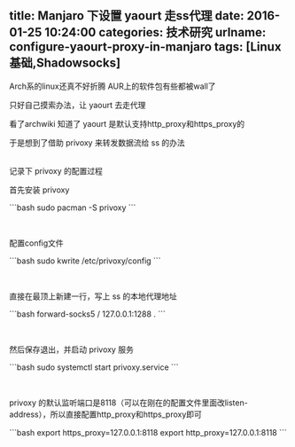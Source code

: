 title: Manjaro 下设置 yaourt 走ss代理
date: 2016-01-25 10:24:00
categories: 技术研究
urlname: configure-yaourt-proxy-in-manjaro
tags: [Linux基础,Shadowsocks]
---
<p>
	Arch系的linux还真不好折腾 AUR上的软件包有些都被wall了
</p>
<p>
	只好自己摸索办法，让 yaourt 去走代理
</p>
<p>
	看了archwiki 知道了 yaourt 是默认支持http_proxy和https_proxy的
</p>
<p>
	于是想到了借助&nbsp;privoxy 来转发数据流给 ss 的办法
</p>
<p>
	<!--more--><br />
记录下&nbsp;<span>privoxy 的配置过程</span> 
</p>
<p>
	首先安装&nbsp;<span>privoxy&nbsp;</span> 
</p>
```bash
sudo pacman -S privoxy
```
<p>
	<br />
</p>
<p>
	配置config文件
</p>
```bash
sudo kwrite /etc/privoxy/config
```
<p>
	<br />
</p>
<p>
	直接在最顶上新建一行，写上 ss 的本地代理地址
</p>
```bash
forward-socks5 / 127.0.0.1:1288 .
```
<p>
	<br />
</p>
<p>
	然后保存退出，并启动&nbsp;privoxy 服务
</p>
```bash
sudo systemctl start privoxy.service
```
<p>
	<br />
</p>
<p>
	<span style="line-height:1.5;"><span>privoxy 的默认监听端口是8118（可以在刚在的配置文件里面改listen-address），所以直接配置http_proxy和https_proxy即可</span></span> 
</p>
<p>
	<span style="line-height:1.5;"><span> </span></span> 
</p>
```bash
export https_proxy=127.0.0.1:8118
export http_proxy=127.0.0.1:8118
```
<p>
	<br />
</p>
<p>
	<span style="line-height:1.5;"><span><br />
</span></span> 
</p>